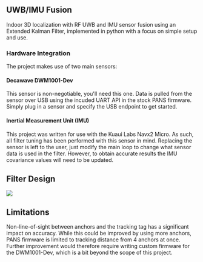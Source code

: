 ## UWB/IMU Fusion
Indoor 3D localization with RF UWB and IMU sensor fusion using an Extended Kalman Filter, implemented in python with a focus on simple setup and use.
### Hardware Integration
The project makes use of two main sensors:
#### Decawave DWM1001-Dev
This sensor is non-negotiable, you'll need this one.  Data is pulled from the sensor over USB using the incuded UART API in the stock PANS firmware.  Simply plug in a sensor and specify the USB endpoint to get started.
#### Inertial Measurement Unit (IMU)
This project was written for use with the Kuaui Labs Navx2 Micro.  As such, all filter tuning has been performed with this sensor in mind.  Replacing the sensor is left to the user, just modify the main loop to change what sensor data is used in the filter.  However, to obtain accurate results the IMU covariance values will need to be updated.
## Filter Design
![](https://lh7-rt.googleusercontent.com/slidesz/AGV_vUcXnCEcinspD_iif3K6a8k0lXE4ZYKAPhA8TNEPPJsXF5Cxb3i7aWFrOO5Ux-Ziyat5fRWuRjJT_j1eYOBircowyrEUCTtVK04x3gM969NijdpHUf21uacVBzDi5G-CnC6KnobLsS3MaEIVtf7LSylhk0NmML0R=s2048?key=xoR_5xepWiR7yxKoPnOZrA)
## Limitations
Non-line-of-sight between anchors and the tracking tag has a significant impact on accuracy.  While this could be improved by using more anchors, PANS firmware is limited to tracking distance from 4 anchors at once.  Further improvement would therefore require writing custom firmware for the DWM1001-Dev, which is a bit beyond the scope of this project.
